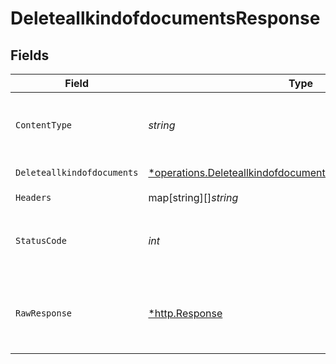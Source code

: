 # DeleteallkindofdocumentsResponse


## Fields

| Field                                                                                                                                              | Type                                                                                                                                               | Required                                                                                                                                           | Description                                                                                                                                        | Example                                                                                                                                            |
| -------------------------------------------------------------------------------------------------------------------------------------------------- | -------------------------------------------------------------------------------------------------------------------------------------------------- | -------------------------------------------------------------------------------------------------------------------------------------------------- | -------------------------------------------------------------------------------------------------------------------------------------------------- | -------------------------------------------------------------------------------------------------------------------------------------------------- |
| `ContentType`                                                                                                                                      | *string*                                                                                                                                           | :heavy_check_mark:                                                                                                                                 | HTTP response content type for this operation                                                                                                      |                                                                                                                                                    |
| `Deleteallkindofdocuments`                                                                                                                         | [*operations.DeleteallkindofdocumentsDeleteallkindofdocuments](../../../pkg/models/operations/deleteallkindofdocumentsdeleteallkindofdocuments.md) | :heavy_minus_sign:                                                                                                                                 | OK                                                                                                                                                 | {"status":"success","message":"document Deleted Successfully"}                                                                                     |
| `Headers`                                                                                                                                          | map[string][]*string*                                                                                                                              | :heavy_check_mark:                                                                                                                                 | N/A                                                                                                                                                |                                                                                                                                                    |
| `StatusCode`                                                                                                                                       | *int*                                                                                                                                              | :heavy_check_mark:                                                                                                                                 | HTTP response status code for this operation                                                                                                       |                                                                                                                                                    |
| `RawResponse`                                                                                                                                      | [*http.Response](https://pkg.go.dev/net/http#Response)                                                                                             | :heavy_check_mark:                                                                                                                                 | Raw HTTP response; suitable for custom response parsing                                                                                            |                                                                                                                                                    |